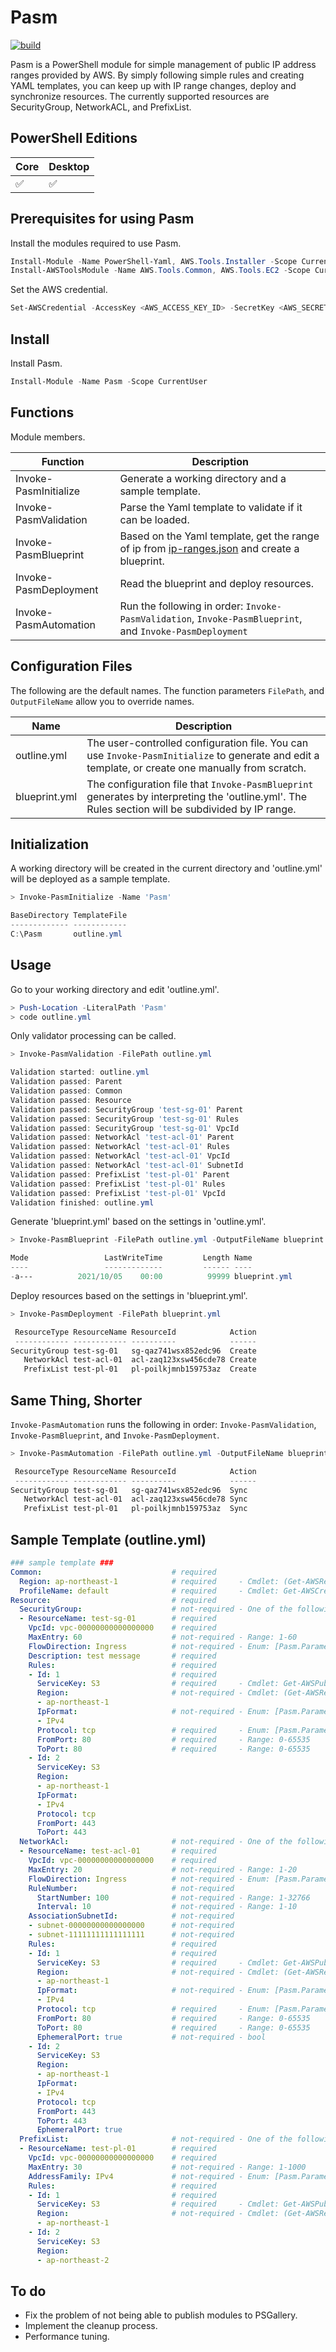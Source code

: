# Pasm

[![build](https://github.com/nekrassov01/Pasm/actions/workflows/build.yml/badge.svg?branch=main)](https://github.com/nekrassov01/Pasm/actions/workflows/build.yml)

Pasm is a PowerShell module for simple management of public IP address ranges provided by AWS. By simply following simple rules and creating YAML templates, you can keep up with IP range changes, deploy and synchronize resources. The currently supported resources are SecurityGroup, NetworkACL, and PrefixList.  

## PowerShell Editions

|Core|Desktop|
|--|--|
|:white_check_mark:|:white_check_mark:|

## Prerequisites for using Pasm

Install the modules required to use Pasm.

```ps1
Install-Module -Name PowerShell-Yaml, AWS.Tools.Installer -Scope CurrentUser
Install-AWSToolsModule -Name AWS.Tools.Common, AWS.Tools.EC2 -Scope CurrentUser
```  

Set the AWS credential.

```ps1
Set-AWSCredential -AccessKey <AWS_ACCESS_KEY_ID> -SecretKey <AWS_SECRET_ACCESS_KEY> -StoreAs default
```

## Install

Install Pasm.

```ps1
Install-Module -Name Pasm -Scope CurrentUser
```

## Functions

Module members.

|Function|Description|
|--|--|
|Invoke-PasmInitialize|Generate a working directory and a sample template.|
|Invoke-PasmValidation|Parse the Yaml template to validate if it can be loaded.|
|Invoke-PasmBlueprint|Based on the Yaml template, get the range of ip from [ip-ranges.json](https://ip-ranges.amazonaws.com/ip-ranges.json) and create a blueprint.|
|Invoke-PasmDeployment|Read the blueprint and deploy resources.|
|Invoke-PasmAutomation|Run the following in order: `Invoke-PasmValidation`, `Invoke-PasmBlueprint`, and `Invoke-PasmDeployment`|

## Configuration Files

The following are the default names. The function parameters `FilePath`, and `OutputFileName` allow you to override names.

|Name|Description|
|--|--|
|outline.yml|The user-controlled configuration file. You can use `Invoke-PasmInitialize` to generate and edit a template, or create one manually from scratch.|
|blueprint.yml|The configuration file that `Invoke-PasmBlueprint` generates by interpreting the 'outline.yml'. The Rules section will be subdivided by IP range.|

## Initialization

A working directory will be created in the current directory and 'outline.yml' will be deployed as a sample template.

```ps1
> Invoke-PasmInitialize -Name 'Pasm'

BaseDirectory TemplateFile
------------- ------------
C:\Pasm       outline.yml
```

## Usage

Go to your working directory and edit 'outline.yml'.

```ps1
> Push-Location -LiteralPath 'Pasm'
> code outline.yml
```

Only validator processing can be called.

```ps1
> Invoke-PasmValidation -FilePath outline.yml

Validation started: outline.yml
Validation passed: Parent
Validation passed: Common
Validation passed: Resource
Validation passed: SecurityGroup 'test-sg-01' Parent
Validation passed: SecurityGroup 'test-sg-01' Rules
Validation passed: SecurityGroup 'test-sg-01' VpcId
Validation passed: NetworkAcl 'test-acl-01' Parent
Validation passed: NetworkAcl 'test-acl-01' Rules
Validation passed: NetworkAcl 'test-acl-01' VpcId
Validation passed: NetworkAcl 'test-acl-01' SubnetId
Validation passed: PrefixList 'test-pl-01' Parent
Validation passed: PrefixList 'test-pl-01' Rules
Validation passed: PrefixList 'test-pl-01' VpcId
Validation finished: outline.yml
```

Generate 'blueprint.yml' based on the settings in 'outline.yml'.

```ps1
> Invoke-PasmBlueprint -FilePath outline.yml -OutputFileName blueprint.yml

Mode                 LastWriteTime         Length Name
----                 -------------         ------ ----
-a---          2021/10/05    00:00          99999 blueprint.yml
```

Deploy resources based on the settings in 'blueprint.yml'.

```ps1
> Invoke-PasmDeployment -FilePath blueprint.yml

 ResourceType ResourceName ResourceId            Action
 ------------ ------------ ----------            ------
SecurityGroup test-sg-01   sg-qaz741wsx852edc96  Create
   NetworkAcl test-acl-01  acl-zaq123xsw456cde78 Create
   PrefixList test-pl-01   pl-poilkjmnb159753az  Create
```

## Same Thing, Shorter

`Invoke-PasmAutomation` runs the following in order: `Invoke-PasmValidation`, `Invoke-PasmBlueprint`, and `Invoke-PasmDeployment`.

```ps1
> Invoke-PasmAutomation -FilePath outline.yml -OutputFileName blueprint.yml

 ResourceType ResourceName ResourceId            Action
 ------------ ------------ ----------            ------
SecurityGroup test-sg-01   sg-qaz741wsx852edc96  Sync
   NetworkAcl test-acl-01  acl-zaq123xsw456cde78 Sync
   PrefixList test-pl-01   pl-poilkjmnb159753az  Sync
```

## Sample Template (outline.yml)

```yaml
### sample template ###
Common:                             # required
  Region: ap-northeast-1            # required     - Cmdlet: (Get-AWSRegion -IncludeChina -IncludeGovCloud).Region
  ProfileName: default              # required     - Cmdlet: Get-AWSCredential -ProfileName $profileName
Resource:                           # required
  SecurityGroup:                    # not-required - One of the following must be present: 'SecurityGroup','NetworkAcl', 'PrefixList'
  - ResourceName: test-sg-01        # required
    VpcId: vpc-00000000000000000    # required
    MaxEntry: 60                    # not-required - Range: 1-60
    FlowDirection: Ingress          # not-required - Enum: [Pasm.Parameter.FlowDirection]
    Description: test message       # required
    Rules:                          # required
    - Id: 1                         # required
      ServiceKey: S3                # required     - Cmdlet: Get-AWSPublicIpAddressRange -OutputServiceKeys
      Region:                       # not-required - Cmdlet: (Get-AWSRegion -IncludeChina -IncludeGovCloud).Region
      - ap-northeast-1
      IpFormat:                     # not-required - Enum: [Pasm.Parameter.IpFormat]
      - IPv4
      Protocol: tcp                 # required     - Enum: [Pasm.Parameter.Protocol]
      FromPort: 80                  # required     - Range: 0-65535
      ToPort: 80                    # required     - Range: 0-65535
    - Id: 2
      ServiceKey: S3 
      Region:
      - ap-northeast-1
      IpFormat:
      - IPv4
      Protocol: tcp
      FromPort: 443
      ToPort: 443
  NetworkAcl:                       # not-required - One of the following must be present: 'SecurityGroup','NetworkAcl', 'PrefixList' 
  - ResourceName: test-acl-01       # required
    VpcId: vpc-00000000000000000    # required
    MaxEntry: 20                    # not-required - Range: 1-20
    FlowDirection: Ingress          # not-required - Enum: [Pasm.Parameter.FlowDirection]
    RuleNumber:                     # not-required
      StartNumber: 100              # not-required - Range: 1-32766
      Interval: 10                  # not-required - Range: 1-10
    AssociationSubnetId:            # not-required
    - subnet-00000000000000000      # not-required
    - subnet-11111111111111111      # not-required
    Rules:                          # required
    - Id: 1                         # required
      ServiceKey: S3                # required     - Cmdlet: Get-AWSPublicIpAddressRange -OutputServiceKeys
      Region:                       # not-required - Cmdlet: (Get-AWSRegion -IncludeChina -IncludeGovCloud).Region
      - ap-northeast-1
      IpFormat:                     # not-required - Enum: [Pasm.Parameter.IpFormat]
      - IPv4
      Protocol: tcp                 # required     - Enum: [Pasm.Parameter.Protocol]
      FromPort: 80                  # required     - Range: 0-65535
      ToPort: 80                    # required     - Range: 0-65535
      EphemeralPort: true           # not-required - bool
    - Id: 2
      ServiceKey: S3
      Region:
      - ap-northeast-1
      IpFormat:
      - IPv4
      Protocol: tcp
      FromPort: 443
      ToPort: 443
      EphemeralPort: true
  PrefixList:                       # not-required - One of the following must be present: 'SecurityGroup','NetworkAcl', 'PrefixList'
  - ResourceName: test-pl-01        # required
    VpcId: vpc-00000000000000000    # required
    MaxEntry: 30                    # not-required - Range: 1-1000
    AddressFamily: IPv4             # not-required - Enum: [Pasm.Parameter.IpFormat]
    Rules:                          # required
    - Id: 1                         # required
      ServiceKey: S3                # required     - Cmdlet: Get-AWSPublicIpAddressRange -OutputServiceKeys
      Region:                       # not-required - Cmdlet: (Get-AWSRegion -IncludeChina -IncludeGovCloud).Region
      - ap-northeast-1
    - Id: 2
      ServiceKey: S3
      Region:
      - ap-northeast-2
```

## To do

- Fix the problem of not being able to publish modules to PSGallery.
- Implement the cleanup process.
- Performance tuning.
